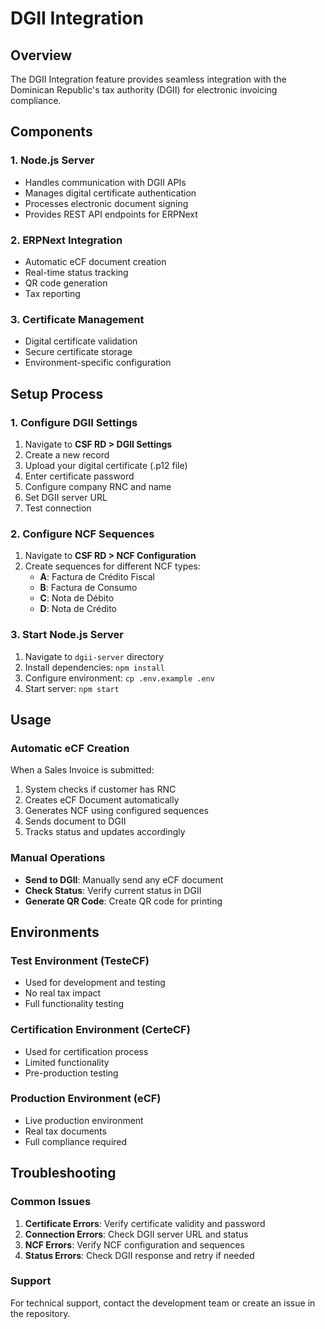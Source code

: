 # DGII Integration

## Overview

The DGII Integration feature provides seamless integration with the Dominican Republic's tax authority (DGII) for electronic invoicing compliance.

## Components

### 1. Node.js Server
- Handles communication with DGII APIs
- Manages digital certificate authentication
- Processes electronic document signing
- Provides REST API endpoints for ERPNext

### 2. ERPNext Integration
- Automatic eCF document creation
- Real-time status tracking
- QR code generation
- Tax reporting

### 3. Certificate Management
- Digital certificate validation
- Secure certificate storage
- Environment-specific configuration

## Setup Process

### 1. Configure DGII Settings
1. Navigate to **CSF RD > DGII Settings**
2. Create a new record
3. Upload your digital certificate (.p12 file)
4. Enter certificate password
5. Configure company RNC and name
6. Set DGII server URL
7. Test connection

### 2. Configure NCF Sequences
1. Navigate to **CSF RD > NCF Configuration**
2. Create sequences for different NCF types:
   - **A**: Factura de Crédito Fiscal
   - **B**: Factura de Consumo
   - **C**: Nota de Débito
   - **D**: Nota de Crédito

### 3. Start Node.js Server
1. Navigate to `dgii-server` directory
2. Install dependencies: `npm install`
3. Configure environment: `cp .env.example .env`
4. Start server: `npm start`

## Usage

### Automatic eCF Creation
When a Sales Invoice is submitted:
1. System checks if customer has RNC
2. Creates eCF Document automatically
3. Generates NCF using configured sequences
4. Sends document to DGII
5. Tracks status and updates accordingly

### Manual Operations
- **Send to DGII**: Manually send any eCF document
- **Check Status**: Verify current status in DGII
- **Generate QR Code**: Create QR code for printing

## Environments

### Test Environment (TesteCF)
- Used for development and testing
- No real tax impact
- Full functionality testing

### Certification Environment (CerteCF)
- Used for certification process
- Limited functionality
- Pre-production testing

### Production Environment (eCF)
- Live production environment
- Real tax documents
- Full compliance required

## Troubleshooting

### Common Issues
1. **Certificate Errors**: Verify certificate validity and password
2. **Connection Errors**: Check DGII server URL and status
3. **NCF Errors**: Verify NCF configuration and sequences
4. **Status Errors**: Check DGII response and retry if needed

### Support
For technical support, contact the development team or create an issue in the repository.
